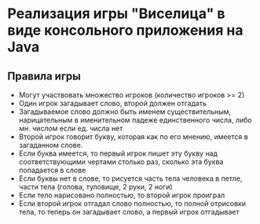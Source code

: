 # Реализация игры "Виселица" в виде консольного приложения на Java

## Правила игры

- Могут участвовать множество игроков (количество игроков >= 2)
- Один игрок загадывает слово, второй должен отгадать
- Загадываемое слово должно быть именем существительным, нарицательным
  в именительном падеже единственного числа, либо мн. числом если ед. числа нет
- Второй игрок говорит букву, которая как по его мнению, имеется
  в загаданном слове.
- Если буква имеется, то первый игрок пишет эту букву
  над соответствующими чертами столько раз, сколько эта буква попадается в слове
- Если буквы нет в слове, то рисуется часть тела человека в петле,
  части тела (голова, туловище, 2 руки, 2 ноги)
- Если тело нарисовано полностью, то второй игрок проиграл
- Если второй игрок отгадал слово полностью, то полной отрисовки тела,
  то теперь он загадывает слово, а первый игрок отгадывает